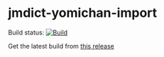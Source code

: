# jmdict-yomichan-import

Build status: [![Build](https://github.com/nattofriends/jmdict-yomichan-import/workflows/Build/badge.svg)](https://github.com/nattofriends/jmdict-yomichan-import/actions)

Get the latest build from [this release](https://github.com/nattofriends/jmdict-yomichan-import/releases/tag/release-holder)
